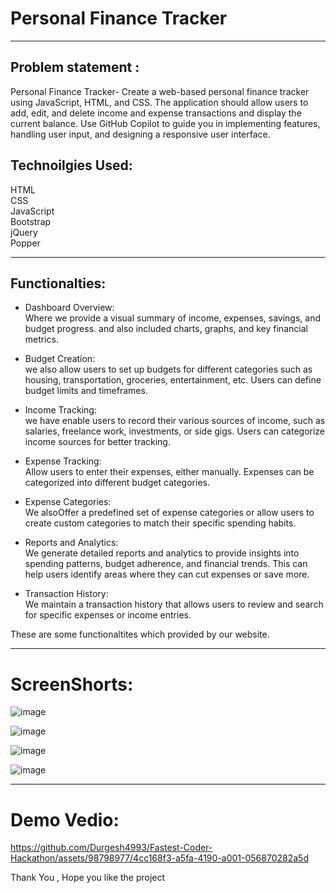 # Personal Finance Tracker
---------------------------------------------------------------------------------------------------------------------------------------------------------------------------------

## Problem statement :

Personal Finance Tracker- Create a web-based personal finance tracker using JavaScript, HTML, and CSS. The application should allow users to add, edit, and delete income and expense transactions and display the current balance. Use GitHub Copilot to guide you in implementing features, handling user input, and designing a responsive user interface.


## Technoilgies Used:

HTML <br> 
CSS <br>
JavaScript <br>
Bootstrap <br>
jQuery <br>
Popper <br>

--------------------------------------------------------------------------------------------------------------------------------------------------------------------------------------

## Functionalties:

* Dashboard Overview: <br> Where we provide a visual summary of income, expenses, savings, and budget progress.
and also included charts, graphs, and key financial metrics.

* Budget Creation: <br>  we also allow users to set up budgets for different categories such as housing, transportation, groceries, entertainment, etc. Users can define budget limits and timeframes.

* Income Tracking: <br> we have enable users to record their various sources of income, such as salaries, freelance work, investments, or side gigs. Users can categorize income sources for better tracking.

* Expense Tracking: <br> Allow users to enter their expenses, either manually. Expenses can be categorized into different budget categories.

* Expense Categories: <br> We alsoOffer a predefined set of expense categories or allow users to create custom categories to match their specific spending habits.

* Reports and Analytics: <br>  We generate detailed reports and analytics to provide insights into spending patterns, budget adherence, and financial trends. This can help users identify areas where they can cut expenses or save more.

* Transaction History: <br> We maintain a transaction history that allows users to review and search for specific expenses or income entries.

These are some functionaltites which provided by our website.

---------------------------------------------------------------------------------------------------------------------------------------------------------------------------------

# ScreenShorts:

![image](https://github.com/Durgesh4993/Fastest-Coder-Hackathon/assets/98798977/01fea079-1543-4f6e-9537-7891db4d4af1)

![image](https://github.com/Durgesh4993/Fastest-Coder-Hackathon/assets/98798977/9eb4b316-8894-402f-a14f-3ddbb430087f)

![image](https://github.com/Durgesh4993/Fastest-Coder-Hackathon/assets/98798977/caef1ad6-7ae2-4be9-8b45-5b2544f65aab)

![image](https://github.com/Durgesh4993/Fastest-Coder-Hackathon/assets/98798977/5683ac21-4259-4a43-8e70-f1c59d884e7d)

---------------------------------------------------------------------------------------------------------------------------------------------------------------------------------

# Demo Vedio:

https://github.com/Durgesh4993/Fastest-Coder-Hackathon/assets/98798977/4cc168f3-a5fa-4190-a001-056870282a5d






Thank You , Hope you like the project




